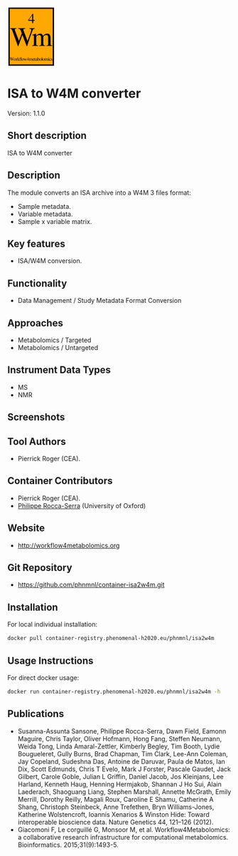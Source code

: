 <!-- Guidance: see https://github.com/phnmnl/phenomenal-h2020/wiki/The-Guideline-for-Container-GitHub-Respository-README.md-Creation -->

![Logo](w4m.png)

# ISA to W4M converter
Version: 1.1.0

## Short description

<!-- 
This should only be 20 to 40 words, hopefully a single sentence.
-->

ISA to W4M converter

## Description

The module converts an ISA archive into a W4M 3 files format:

 - Sample metadata.
 - Variable metadata.
 - Sample x variable matrix.

## Key features

- ISA/W4M conversion.

## Functionality

- Data Management / Study Metadata Format Conversion

## Approaches

- Metabolomics / Targeted
- Metabolomics / Untargeted

## Instrument Data Types

- MS
- NMR

## Screenshots

## Tool Authors

- Pierrick Roger (CEA).

## Container Contributors

- Pierrick Roger (CEA).
- [Philippe Rocca-Serra](https://github.com) (University of Oxford)

## Website

- http://workflow4metabolomics.org

## Git Repository

- https://github.com/phnmnl/container-isa2w4m.git

## Installation 

For local individual installation:

```bash
docker pull container-registry.phenomenal-h2020.eu/phnmnl/isa2w4m
```

## Usage Instructions

For direct docker usage:
```bash
docker run container-registry.phenomenal-h2020.eu/phnmnl/isa2w4m -h
```

## Publications

<!-- Guidance:
Use AMA style publications as a list (you can export AMA from PubMed, on the Formats: Citation link when looking at the entry).
-->

 - Susanna-Assunta Sansone, Philippe Rocca-Serra, Dawn Field, Eamonn Maguire, Chris Taylor, Oliver Hofmann, Hong Fang, Steffen Neumann, Weida Tong, Linda Amaral-Zettler, Kimberly Begley, Tim Booth, Lydie Bougueleret, Gully Burns, Brad Chapman, Tim Clark, Lee-Ann Coleman, Jay Copeland, Sudeshna Das, Antoine de Daruvar, Paula de Matos, Ian Dix, Scott Edmunds, Chris T Evelo, Mark J Forster, Pascale Gaudet, Jack Gilbert, Carole Goble, Julian L Griffin, Daniel Jacob, Jos Kleinjans, Lee Harland, Kenneth Haug, Henning Hermjakob, Shannan J Ho Sui, Alain Laederach, Shaoguang Liang, Stephen Marshall, Annette McGrath, Emily Merrill, Dorothy Reilly, Magali Roux, Caroline E Shamu, Catherine A Shang, Christoph Steinbeck, Anne Trefethen, Bryn Williams-Jones, Katherine Wolstencroft, Ioannis Xenarios & Winston Hide: Toward interoperable bioscience data. Nature Genetics 44, 121–126 (2012).
 - Giacomoni F, Le corguillé G, Monsoor M, et al. Workflow4Metabolomics: a collaborative research infrastructure for computational metabolomics. Bioinformatics. 2015;31(9):1493-5.
